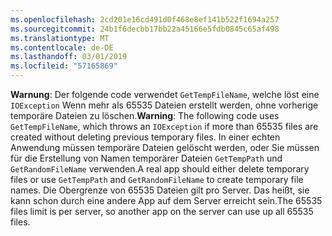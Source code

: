 ```yaml
---
ms.openlocfilehash: 2cd201e16cd491d0f468e8ef141b522f1694a257
ms.sourcegitcommit: 24b1f6decbb17bb22a45166e5fdb0845c65af498
ms.translationtype: MT
ms.contentlocale: de-DE
ms.lasthandoff: 03/01/2019
ms.locfileid: "57165869"
---
```

<span data-ttu-id="2068b-101">**Warnung**: Der folgende code verwendet `GetTempFileName`, welche löst eine `IOException` Wenn mehr als 65535 Dateien erstellt werden, ohne vorherige temporäre Dateien zu löschen.</span><span class="sxs-lookup"><span data-stu-id="2068b-101">**Warning**: The following code uses `GetTempFileName`, which throws an `IOException` if more than 65535 files are created without deleting previous temporary files.</span></span> <span data-ttu-id="2068b-102">In einer echten Anwendung müssen temporäre Dateien gelöscht werden, oder Sie müssen für die Erstellung von Namen temporärer Dateien `GetTempPath` und `GetRandomFileName` verwenden.</span><span class="sxs-lookup"><span data-stu-id="2068b-102">A real app should either delete temporary files or use `GetTempPath` and `GetRandomFileName` to create temporary file names.</span></span> <span data-ttu-id="2068b-103">Die Obergrenze von 65535 Dateien gilt pro Server. Das heißt, sie kann schon durch eine andere App auf dem Server erreicht sein.</span><span class="sxs-lookup"><span data-stu-id="2068b-103">The 65535 files limit is per server, so another app on the server can use up all 65535 files.</span></span> 
